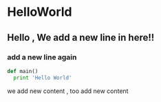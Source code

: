 # HelloWorld

## Hello , We add a new line in here!!

### add a new line again

```python
def main()
  print 'Hello World'
```

we add new content , too
add new content

